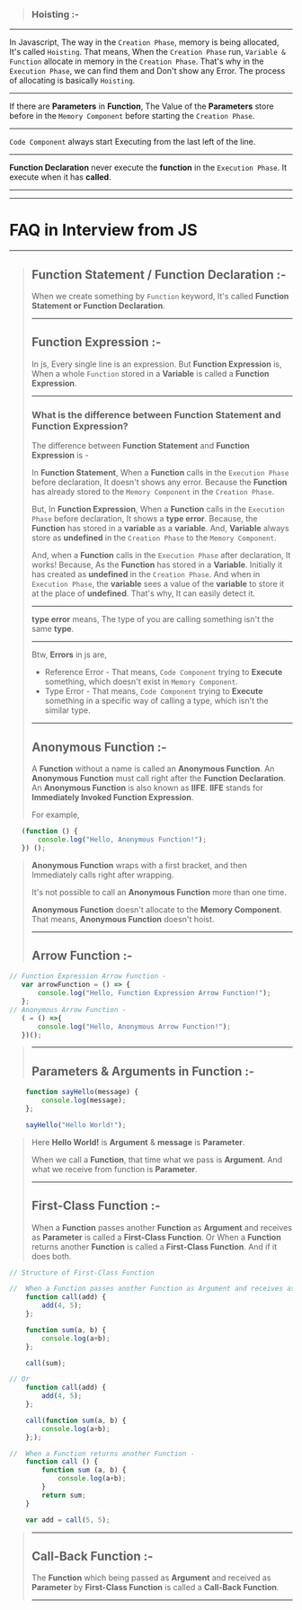 > ### Hoisting :-
***
In Javascript, The way in the `Creation Phase`, memory is being allocated, It's called `Hoisting`. 
That means, When the `Creation Phase` run, `Variable & Function` allocate in memory in the `Creation Phase`. That's why in the `Execution Phase`, we can find them and Don't show any Error. The process of allocating is basically `Hoisting`. 

***
If there are **Parameters** in **Function**, The Value of the **Parameters** store before in the `Memory Component` before starting the `Creation Phase`.

***
`Code Component` always start Executing from the last left of the line. 

***
**Function Declaration** never execute the **function** in the `Execution Phase`. It execute when it has **called**.

***
***
# FAQ in Interview from JS
***
> ## Function Statement / Function Declaration :-
> 
> When we create something by `Function` keyword, It's called **Function Statement or Function Declaration**.
> ***
> ## Function Expression  :-
> In js, Every single line is an expression. But **Function Expression** is, When a whole `Function` stored in a **Variable** is called a **Function Expression**.
> ***  
> ### What is the difference between Function Statement and Function Expression?
> The difference between **Function Statement** and **Function Expression** is -
> 
> In **Function Statement**, When a **Function** calls in the `Execution Phase` before declaration, It doesn't shows any error. Because the **Function** has already stored to the `Memory Component` in the `Creation Phase`.
> 
> But, In **Function Expression**, When a **Function** calls in the `Execution Phase` before declaration, It shows a **type error**. Because, the **Function** has stored in a **variable** as a **variable**. And, **Variable** always store as **undefined** in the `Creation Phase` to the `Memory Component`.
> 
> And, when a **Function** calls in the `Execution Phase` after declaration, It works! Because, As the **Function** has stored in a **Variable**. Initially it has created as **undefined** in the `Creation Phase`. And when in `Execution Phase`, the **variable** sees a value of the **variable** to store it at the place of **undefined**. That's why, It can easily detect it.  
> ***
> **type error** means, The type of you are calling something isn't the same **type**.
> ***
> Btw, **Errors** in js are,
> - Reference Error - That means, `Code Component` trying to **Execute** something, which doesn't exist in `Memory Component`. 
> - Type Error - That means, `Code Component` trying to **Execute** something in a specific way of calling a type, which isn't the similar type.
> ***
> ## Anonymous Function :-
> A **Function** without a name is called an **Anonymous Function**. An **Anonymous Function** must call right after the **Function Declaration**. An **Anonymous Function** is also known as **IIFE**. **IIFE** stands for **Immediately Invoked Function Expression**.
>
> For example,
 ```javascript
    (function () {
        console.log("Hello, Anonymous Function!");
    }) ();
```
> **Anonymous Function** wraps with a first bracket, and then Immediately calls right after wrapping.
> 
> It's not possible to call an **Anonymous Function** more than one time.
>
> **Anonymous Function** doesn't allocate to the **Memory Component**. That means, **Anonymous Function** doesn't hoist.
> ***
> ## Arrow Function :-
 ```javascript
 // Function Expression Arrow Function -
    var arrowFunction = () => {
        console.log("Hello, Function Expression Arrow Function!");
    };
// Anonymous Arrow Function -
    ( = () =>{
        console.log("Hello, Anonymous Arrow Function!");
    })();
```
> ***
> ## **Parameters** & **Arguments** in Function :-
```javascript
    function sayHello(message) {
        console.log(message);
    };

    sayHello("Hello World!");
```
> Here **Hello World!** is **Argument** & **message** is **Parameter**.
> 
> When we call a **Function**, that time what we pass is **Argument**. And what we receive from function is **Parameter**.
> ***
> ## First-Class Function :-
> When a **Function** passes another **Function** as **Argument** and receives as **Parameter** is called a **First-Class Function**. Or When a **Function** returns another **Function** is called a **First-Class Function**. And if it does both.
```javascript
// Structure of First-Class Function

//  When a Function passes another Function as Argument and receives as Parameter -
    function call(add) {
        add(4, 5);
    };

    function sum(a, b) {
        console.log(a+b);
    };

    call(sum);

// Or
    function call(add) {
        add(4, 5);
    };

    call(function sum(a, b) {
        console.log(a+b);
    };);

//  When a Function returns another Function -
    function call () {
        function sum (a, b) {
            console.log(a+b);
        }
        return sum;
    }

    var add = call(5, 5);

```
>***
> ## Call-Back Function :-
> The **Function** which being passed as **Argument** and received as **Parameter** by **First-Class Function** is called a **Call-Back Function**.
> ***